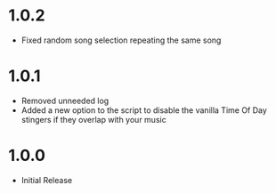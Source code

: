# 1.0.2
- Fixed random song selection repeating the same song

# 1.0.1
- Removed unneeded log
- Added a new option to the script to disable the vanilla Time Of Day stingers if they overlap with your music

# 1.0.0
- Initial Release